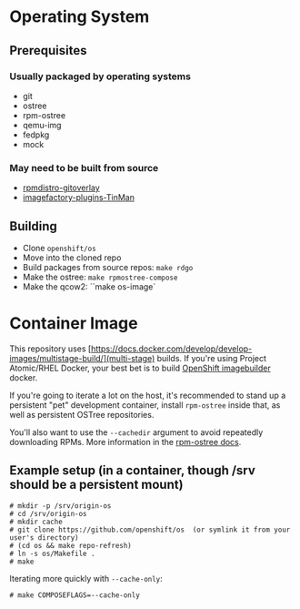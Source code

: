 # Operating System

## Prerequisites

### Usually packaged by operating systems

- git
- ostree
- rpm-ostree
- qemu-img
- fedpkg
- mock

### May need to be built from source

- [rpmdistro-gitoverlay](https://github.com/projectatomic/rpmdistro-gitoverlay)
- [imagefactory-plugins-TinMan](https://github.com/redhat-imaging/imagefactory)

## Building

- Clone ``openshift/os``
- Move into the cloned repo
- Build packages from source repos: ``make rdgo``
- Make the ostree: ``make rpmostree-compose``
- Make the qcow2: ``make os-image`

# Container Image

This repository uses [https://docs.docker.com/develop/develop-images/multistage-build/](multi-stage) builds.
If you're using Project Atomic/RHEL Docker, your best bet is to build [OpenShift imagebuilder](https://github.com/openshift/imagebuilder)
docker.

If you're going to iterate a lot on the host, it's recommended to stand up
a persistent "pet" development container, install `rpm-ostree` inside that,
as well as persistent OSTree repositories.

You'll also want to use the `--cachedir` argument to avoid repeatedly
downloading RPMs. More information in
the [rpm-ostree docs](https://github.com/projectatomic/rpm-ostree/blob/master/docs/manual/compose-server.md).

Example setup (in a container, though /srv should be a persistent mount)
---

```
# mkdir -p /srv/origin-os
# cd /srv/origin-os
# mkdir cache
# git clone https://github.com/openshift/os  (or symlink it from your user's directory)
# (cd os && make repo-refresh)
# ln -s os/Makefile .
# make
```

Iterating more quickly with `--cache-only`:
```
# make COMPOSEFLAGS=--cache-only
```
